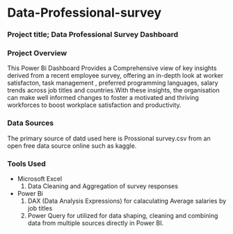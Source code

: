# Data-Professional-survey

### Project title; Data Professional Survey Dashboard

### Project Overview
This Power Bi Dashboard Provides a Comprehensive view of key insights derived from a recent employee survey, offering an in-depth look at worker satisfacton, task management , preferred programming languages, salary trends across job titles and countries.With these insights, the organisation can make well informed changes to foster a motivated and thriving workforces to boost workplace satisfaction and productivity.

### Data Sources
The primary source of datd used here is Prossional survey.csv from an open free data source online such as kaggle.

### Tools Used
- Microsoft Excel
  1. Data Cleaning and Aggregation of survey responses
- Power Bi
  1. DAX (Data Analysis Expressions) for calaculating Average salaries by job titles
  2. Power Query for utilized for data shaping, cleaning and combining data from multiple sources directly in Power BI.
